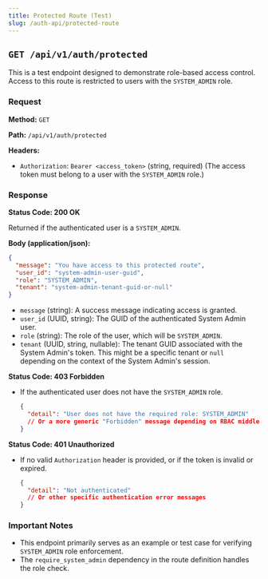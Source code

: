 ```yaml
---
title: Protected Route (Test)
slug: /auth-api/protected-route
---
```


## `GET /api/v1/auth/protected`

This is a test endpoint designed to demonstrate role-based access control. Access to this route is restricted to users with the `SYSTEM_ADMIN` role.

### Request

**Method:** `GET`

**Path:** `/api/v1/auth/protected`

**Headers:**

*   `Authorization`: `Bearer <access_token>` (string, required)
    (The access token must belong to a user with the `SYSTEM_ADMIN` role.)

### Response

**Status Code: 200 OK**

Returned if the authenticated user is a `SYSTEM_ADMIN`.

**Body (application/json):**

```json
{
  "message": "You have access to this protected route",
  "user_id": "system-admin-user-guid",
  "role": "SYSTEM_ADMIN",
  "tenant": "system-admin-tenant-guid-or-null"
}
```

*   `message` (string): A success message indicating access is granted.
*   `user_id` (UUID, string): The GUID of the authenticated System Admin user.
*   `role` (string): The role of the user, which will be `SYSTEM_ADMIN`.
*   `tenant` (UUID, string, nullable): The tenant GUID associated with the System Admin's token. This might be a specific tenant or `null` depending on the context of the System Admin's session.

**Status Code: 403 Forbidden**

*   If the authenticated user does not have the `SYSTEM_ADMIN` role.

    ```json
    {
      "detail": "User does not have the required role: SYSTEM_ADMIN"
      // Or a more generic "Forbidden" message depending on RBAC middleware
    }
    ```

**Status Code: 401 Unauthorized**

*   If no valid `Authorization` header is provided, or if the token is invalid or expired.

    ```json
    {
      "detail": "Not authenticated"
      // Or other specific authentication error messages
    }
    ```

### Important Notes

*   This endpoint primarily serves as an example or test case for verifying `SYSTEM_ADMIN` role enforcement.
*   The `require_system_admin` dependency in the route definition handles the role check. 